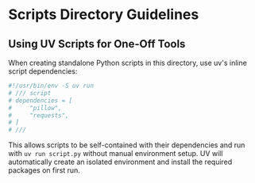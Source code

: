 # Scripts Directory Guidelines

## Using UV Scripts for One-Off Tools

When creating standalone Python scripts in this directory, use uv's inline script dependencies:

```python
#!/usr/bin/env -S uv run
# /// script
# dependencies = [
#     "pillow",
#     "requests",
# ]
# ///
```

This allows scripts to be self-contained with their dependencies and run with `uv run script.py` without manual environment setup. UV will automatically create an isolated environment and install the required packages on first run.
